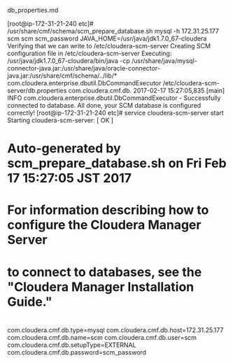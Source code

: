 db_properties.md





[root@ip-172-31-21-240 etc]# /usr/share/cmf/schema/scm_prepare_database.sh mysql -h 172.31.25.177 scm scm scm_password
JAVA_HOME=/usr/java/jdk1.7.0_67-cloudera
Verifying that we can write to /etc/cloudera-scm-server
Creating SCM configuration file in /etc/cloudera-scm-server
Executing:  /usr/java/jdk1.7.0_67-cloudera/bin/java -cp /usr/share/java/mysql-connector-java.jar:/usr/share/java/oracle-connector-java.jar:/usr/share/cmf/schema/../lib/* com.cloudera.enterprise.dbutil.DbCommandExecutor /etc/cloudera-scm-server/db.properties com.cloudera.cmf.db.
2017-02-17 15:27:05,835 [main] INFO  com.cloudera.enterprise.dbutil.DbCommandExecutor  - Successfully connected to database.
All done, your SCM database is configured correctly!
[root@ip-172-31-21-240 etc]# service cloudera-scm-server start
Starting cloudera-scm-server:                              [  OK  ]


# Auto-generated by scm_prepare_database.sh on Fri Feb 17 15:27:05 JST 2017
#
# For information describing how to configure the Cloudera Manager Server
# to connect to databases, see the "Cloudera Manager Installation Guide."
#
com.cloudera.cmf.db.type=mysql
com.cloudera.cmf.db.host=172.31.25.177
com.cloudera.cmf.db.name=scm
com.cloudera.cmf.db.user=scm
com.cloudera.cmf.db.setupType=EXTERNAL
com.cloudera.cmf.db.password=scm_password


